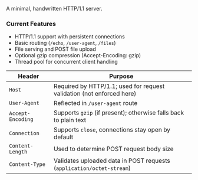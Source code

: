 A minimal, handwritten HTTP/1.1 server.

### Current Features
- HTTP/1.1 support with persistent connections
- Basic routing (`/echo`, `/user-agent`, `/files`)
- File serving and POST file upload
- Optional gzip compression (Accept-Encoding: gzip)
- Thread pool for concurrent client handling

| Header | Purpose |
|--------|---------|
| `Host` | Required by HTTP/1.1; used for request validation (not enforced here) |
| `User-Agent` | Reflected in `/user-agent` route |
| `Accept-Encoding` | Supports `gzip` (if present); otherwise falls back to plain text |
| `Connection` | Supports `close`, connections stay open by default |
| `Content-Length` | Used to determine POST request body size |
| `Content-Type` | Validates uploaded data in POST requests (`application/octet-stream`) |